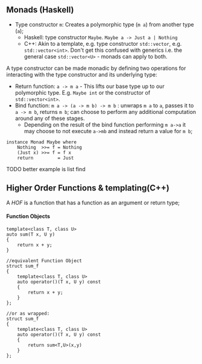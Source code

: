 ## Monads (Haskell)

- Type constructor `m`: Creates a polymorphic type (`m a`) from another type (`a`);
	- Haskell: type constructor `Maybe`. `Maybe a -> Just a | Nothing`
	- C++: Akin to a template, e.g. type constructor `std::vector`, e.g. `std::vector<int>`. Don't get this confused with generics i.e. the general case `std::vector<U>` - monads can apply to both.


A type constructor can be made monadic by defining two operations for interacting with the type constructor and its underlying type:

- Return function: `a -> m a` - This lifts our base type up to our polymorphic type. E.g. `Maybe int` or the constructor of `std::vector<int>`.
- Bind function: `m a -> (a -> m b) -> m b` : unwraps `m a` to `a`, passes it to `a -> m b`, returns `m b`; can choose to perform any additional computation around any of these stages.
	- Depending on the result of the bind function performing `m a->a` it may choose to not execute `a->mb` and instead return a value for `m b`;

```
instance Monad Maybe where
    Nothing  >>= f = Nothing
    (Just x) >>= f = f x
    return         = Just
```

TODO better example is list find


## Higher Order Functions & templating(C++)

A *HOF* is a function that has a function as an argument or return type;


#### Function Objects

```
template<class T, class U>
auto sum(T x, U y)
{
    return x + y;
}

//equivalent Function Object
struct sum_f
{
    template<class T, class U>
    auto operator()(T x, U y) const
    {
        return x + y;
    }
};

//or as wrapped:
struct sum_f
{
    template<class T, class U>
    auto operator()(T x, U y) const
    {
        return sum<T,U>(x,y)
    }
};
```